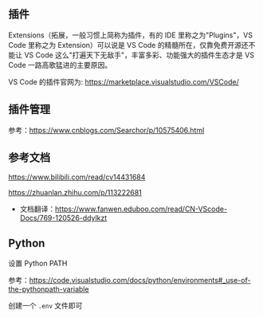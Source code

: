 ## 插件

Extensions（拓展，一般习惯上简称为插件，有的 IDE 里称之为"Plugins"，VS Code 里称之为 Extension）可以说是 VS Code 的精髓所在，仅靠免费开源还不能让 VS Code 这么"打遍天下无敌手"，丰富多彩、功能强大的插件生态才是 VS Code 一路高歌猛进的主要原因。 

VS Code 的插件官网为: <https://marketplace.visualstudio.com/VSCode/>

## 插件管理

参考：https://www.cnblogs.com/Searchor/p/10575406.html

## 参考文档

<https://www.bilibili.com/read/cv14431684>

https://zhuanlan.zhihu.com/p/113222681



- 文档翻译：<https://www.fanwen.eduboo.com/read/CN-VScode-Docs/769-120526-ddylkzt>

## Python

设置 Python PATH

参考：<https://code.visualstudio.com/docs/python/environments#_use-of-the-pythonpath-variable>

创建一个 `.env` 文件即可